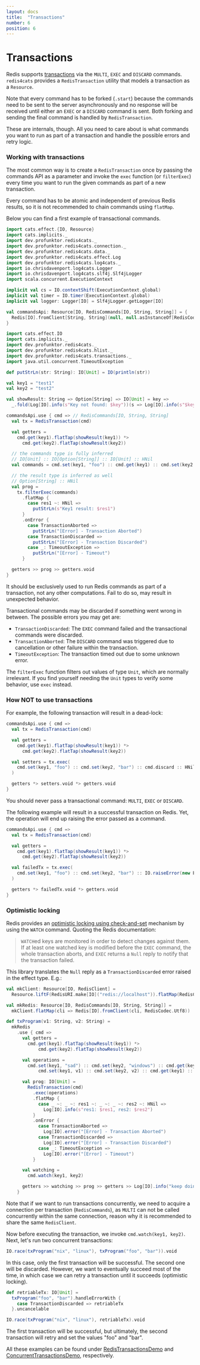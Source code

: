 ```yaml
---
layout: docs
title:  "Transactions"
number: 6
position: 6
---
```


# Transactions

Redis supports [transactions](https://redis.io/topics/transactions) via the `MULTI`, `EXEC` and `DISCARD` commands. `redis4cats` provides a `RedisTransaction` utility that models a transaction as a `Resource`.

Note that every command has to be forked (`.start`) because the commands need to be sent to the server asynchronously and no response will be received until either an `EXEC` or a `DISCARD` command is sent. Both forking and sending the final command is handled by `RedisTransaction`.

These are internals, though. All you need to care about is what commands you want to run as part of a transaction
and handle the possible errors and retry logic.

### Working with transactions

The most common way is to create a `RedisTransaction` once by passing the commands API as a parameter and invoke the `exec` function (or `filterExec`) every time you want to run the given commands as part of a new transaction.

Every command has to be atomic and independent of previous Redis results, so it is not recommended to chain commands using `flatMap`.

Below you can find a first example of transactional commands.

```scala mdoc:invisible
import cats.effect.{IO, Resource}
import cats.implicits._
import dev.profunktor.redis4cats._
import dev.profunktor.redis4cats.connection._
import dev.profunktor.redis4cats.data._
import dev.profunktor.redis4cats.effect.Log
import dev.profunktor.redis4cats.log4cats._
import io.chrisdavenport.log4cats.Logger
import io.chrisdavenport.log4cats.slf4j.Slf4jLogger
import scala.concurrent.ExecutionContext

implicit val cs = IO.contextShift(ExecutionContext.global)
implicit val timer = IO.timer(ExecutionContext.global)
implicit val logger: Logger[IO] = Slf4jLogger.getLogger[IO]

val commandsApi: Resource[IO, RedisCommands[IO, String, String]] = {
  Redis[IO].fromClient[String, String](null, null.asInstanceOf[RedisCodec[String, String]])
}
```

```scala mdoc:silent
import cats.effect.IO
import cats.implicits._
import dev.profunktor.redis4cats._
import dev.profunktor.redis4cats.hlist._
import dev.profunktor.redis4cats.transactions._
import java.util.concurrent.TimeoutException

def putStrLn(str: String): IO[Unit] = IO(println(str))

val key1 = "test1"
val key2 = "test2"

val showResult: String => Option[String] => IO[Unit] = key =>
  _.fold(Log[IO].info(s"Key not found: $key"))(s => Log[IO].info(s"$key: $s"))

commandsApi.use { cmd => // RedisCommands[IO, String, String]
  val tx = RedisTransaction(cmd)

  val getters =
    cmd.get(key1).flatTap(showResult(key1)) *>
      cmd.get(key2).flatTap(showResult(key2))

  // the commands type is fully inferred
  // IO[Unit] :: IO[Option[String]] :: IO[Unit] :: HNil
  val commands = cmd.set(key1, "foo") :: cmd.get(key1) :: cmd.set(key2, "bar") :: HNil

  // the result type is inferred as well
  // Option[String] :: HNil
  val prog =
    tx.filterExec(commands)
      .flatMap {
        case res1 ~: HNil =>
          putStrLn(s"Key1 result: $res1")
      }
      .onError {
        case TransactionAborted =>
          putStrLn("[Error] - Transaction Aborted")
        case TransactionDiscarded =>
          putStrLn("[Error] - Transaction Discarded")
        case _: TimeoutException =>
          putStrLn("[Error] - Timeout")
      }

  getters >> prog >> getters.void
}
```

It should be exclusively used to run Redis commands as part of a transaction, not any other computations. Fail to do so, may result in unexpected behavior.

Transactional commands may be discarded if something went wrong in between. The possible errors you may get are:

- `TransactionDiscarded`: The `EXEC` command failed and the transactional commands were discarded.
- `TransactionAborted`: The `DISCARD` command was triggered due to cancellation or other failure within the transaction.
- `TimeoutException`: The transaction timed out due to some unknown error.

The `filterExec` function filters out values of type `Unit`, which are normally irrelevant. If you find yourself needing the `Unit` types to verify some behavior, use `exec` instead.

### How NOT to use transactions

For example, the following transaction will result in a dead-lock:

```scala mdoc:silent
commandsApi.use { cmd =>
  val tx = RedisTransaction(cmd)

  val getters =
    cmd.get(key1).flatTap(showResult(key1)) *>
      cmd.get(key2).flatTap(showResult(key2))

  val setters = tx.exec(
    cmd.set(key1, "foo") :: cmd.set(key2, "bar") :: cmd.discard :: HNil
  )

  getters *> setters.void *> getters.void
}
```

You should never pass a transactional command: `MULTI`, `EXEC` or `DISCARD`.

The following example will result in a successful transaction on Redis. Yet, the operation will end up raising the error passed as a command.

```scala mdoc:silent
commandsApi.use { cmd =>
  val tx = RedisTransaction(cmd)

  val getters =
    cmd.get(key1).flatTap(showResult(key1)) *>
      cmd.get(key2).flatTap(showResult(key2))

  val failedTx = tx.exec(
    cmd.set(key1, "foo") :: cmd.set(key2, "bar") :: IO.raiseError(new Exception("boom")) :: HNil
  )

  getters *> failedTx.void *> getters.void
}
```

### Optimistic locking

Redis provides an [optimistic locking using check-and-set](https://redis.io/topics/transactions#optimistic-locking-using-check-and-set) mechanism by using the `WATCH` command. Quoting the Redis documentation:

> `WATCH`ed keys are monitored in order to detect changes against them. If at least one watched key is modified before the `EXEC` command, the whole transaction aborts, and `EXEC` returns a `Null` reply to notify that the transaction failed.

This library translates the `Null` reply as a `TransactionDiscarded` error raised in the effect type. E.g.:

```scala mdoc:silent
val mkClient: Resource[IO, RedisClient] =
  Resource.liftF(RedisURI.make[IO]("redis://localhost")).flatMap(RedisClient[IO](_))

val mkRedis: Resource[IO, RedisCommands[IO, String, String]] =
  mkClient.flatMap(cli => Redis[IO].fromClient(cli, RedisCodec.Utf8))

def txProgram(v1: String, v2: String) =
  mkRedis
    .use { cmd =>
      val getters =
        cmd.get(key1).flatTap(showResult(key1)) *>
            cmd.get(key2).flatTap(showResult(key2))

      val operations =
        cmd.set(key1, "sad") :: cmd.set(key2, "windows") :: cmd.get(key1) ::
            cmd.set(key1, v1) :: cmd.set(key2, v2) :: cmd.get(key1) :: HNil

      val prog: IO[Unit] =
        RedisTransaction(cmd)
          .exec(operations)
          .flatMap {
            case _ ~: _ ~: res1 ~: _ ~: _ ~: res2 ~: HNil =>
              Log[IO].info(s"res1: $res1, res2: $res2")
          }
          .onError {
            case TransactionAborted =>
              Log[IO].error("[Error] - Transaction Aborted")
            case TransactionDiscarded =>
              Log[IO].error("[Error] - Transaction Discarded")
            case _: TimeoutException =>
              Log[IO].error("[Error] - Timeout")
          }

      val watching =
        cmd.watch(key1, key2)

      getters >> watching >> prog >> getters >> Log[IO].info("keep doing stuff...")
    }
```

Note that if we want to run transactions concurrently, we need to acquire a connection per transaction (`RedisCommands`), as `MULTI` can not be called concurrently within the same connection, reason why it is recommended to share the same `RedisClient`.

Now before executing the transaction, we invoke `cmd.watch(key1, key2)`. Next, let's run two concurrent transactions:

```scala mdoc:silent
IO.race(txProgram("nix", "linux"), txProgram("foo", "bar")).void
```

In this case, only the first transaction will be successful. The second one will be discarded. However, we want to eventually succeed most of the time, in which case we can retry a transaction until it succeeds (optimistic locking).

```scala mdoc:silent
def retriableTx: IO[Unit] =
  txProgram("foo", "bar").handleErrorWith {
    case TransactionDiscarded => retriableTx
  }.uncancelable

IO.race(txProgram("nix", "linux"), retriableTx).void
```

The first transaction will be successful, but ultimately, the second transaction will retry and set the values "foo" and "bar".

All these examples can be found under [RedisTransactionsDemo](https://github.com/profunktor/redis4cats/blob/master/modules/examples/src/main/scala/dev/profunktor/redis4cats/RedisTransactionsDemo.scala) and [ConcurrentTransactionsDemo](https://github.com/profunktor/redis4cats/blob/master/modules/examples/src/main/scala/dev/profunktor/redis4cats/ConcurrentTransactionsDemo.scala), respectively.
